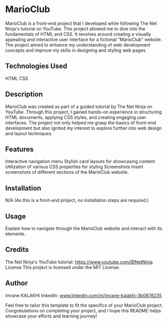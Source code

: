 # MarioClub

MarioClub is a front-end project that I developed while following The Net Ninja's tutorial on YouTube. This project allowed me to dive into the fundamentals of HTML and CSS. It revolves around creating a visually appealing and interactive user interface for a fictional "MarioClub" website. The project aimed to enhance my understanding of web development concepts and improve my skills in designing and styling web pages.

## Technologies Used
HTML
CSS
## Description
MarioClub was created as part of a guided tutorial by The Net Ninja on YouTube. Through this project, I gained hands-on experience in structuring HTML documents, applying CSS styles, and creating engaging user interfaces. The project not only helped me grasp the basics of front-end development but also ignited my interest to explore further into web design and layout techniques.

## Features
Interactive navigation menu
Stylish card layouts for showcasing content
Utilization of various CSS properties for styling
Screenshots
Insert screenshots of different sections of the MarioClub website.

## Installation
N/A (As this is a front-end project, no installation steps are required.)

## Usage
Explain how to navigate through the MarioClub website and interact with its elements.

## Credits
The Net Ninja's YouTube tutorial: https://www.youtube.com/@NetNinja
License
This project is licensed under the MIT License.

## Author
imrane KALAKHI 
linkedIn: www.linkedin.com/in/imrane-kalakhi-3b0878235

Feel free to tailor this template to fit the specifics of your MarioClub project. Congratulations on completing your project, and I hope this README helps showcase your efforts and learning journey!
